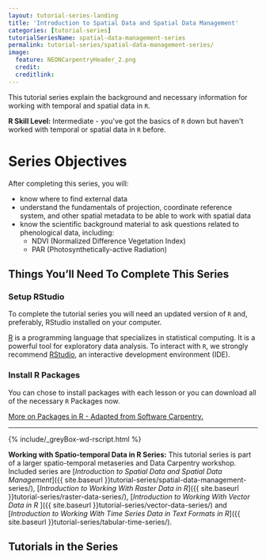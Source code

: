 ```yaml
---
layout: tutorial-series-landing
title: 'Introduction to Spatial Data and Spatial Data Management'
categories: [tutorial-series]
tutorialSeriesName: spatial-data-management-series
permalink: tutorial-series/spatial-data-management-series/
image:
  feature: NEONCarpentryHeader_2.png
  credit: 
  creditlink: 
---
```


This tutorial series explain the background and necessary information for
working with temporal and spatial data in `R`.  

**R Skill Level:** Intermediate - you've got the basics of `R` down but haven't
worked with temporal or spatial data in `R` before.

<div id="objectives" markdown="1">

# Series Objectives
After completing this series, you will:

* know where to find external data
* understand the fundamentals of projection, coordinate reference system, and 
other spatial metadata to be able to work with spatial data 
* know the scientific background material to ask questions related to 
phenological data, including: 
	+ NDVI (Normalized Difference Vegetation Index)
	+ PAR (Photosynthetically-active Radiation) 

## Things You’ll Need To Complete This Series

### Setup RStudio
To complete the tutorial series you will need an updated version of `R` and,
 preferably, RStudio installed on your computer.

 <a href = "http://cran.r-project.org/">R</a> 
is a programming language that specializes in statistical computing. It is a 
powerful tool for exploratory data analysis. To interact with `R`, we strongly
recommend 
<a href="http://www.rstudio.com/">RStudio</a>,
an interactive development environment (IDE). 


### Install R Packages
You can chose to install packages with each lesson or you can download all 
of the necessary `R` Packages now. 

[More on Packages in R - Adapted from Software Carpentry.]({{site.baseurl}}/R/Packages-In-R/)

*****

{% include/_greyBox-wd-rscript.html %}

**Working with Spatio-temporal Data in R Series:** This tutorial series is
part of a larger spatio-temporal metaseries and Data Carpentry workshop.
Included series are
[*Introduction to Spatial Data and Spatial Data Management*]({{ site.baseurl }}tutorial-series/spatial-data-management-series/),
[*Introduction to Working With Raster Data in R*]({{ site.baseurl }}tutorial-series/raster-data-series/), 
[*Introduction to Working With Vector Data in R* ]({{ site.baseurl }}tutorial-series/vector-data-series/)
and
[*Introduction to Working With Time Series Data in Text Formats in R*]({{ site.baseurl }}tutorial-series/tabular-time-series/).

</div> 

## Tutorials in the Series
